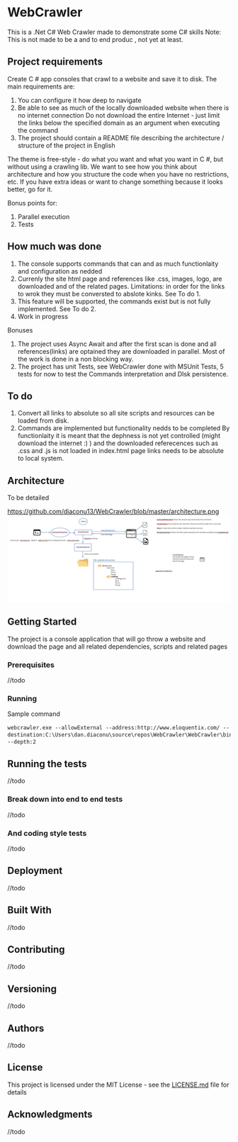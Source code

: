 # WebCrawler

This is a .Net C# Web Crawler made to demonstrate some C# skills
Note: This is not made to be a and to end produc , not yet at least.

## Project requirements

Create C # app consoles that crawl to a website and save it to disk. The main requirements are:

1. You can configure it how deep to navigate
2. Be able to see as much of the locally downloaded website when there is no internet connection
   Do not download the entire Internet - just limit the links below the specified domain as an argument when executing the command
3. The project should contain a README file describing the architecture / structure of the project in English

The theme is free-style - do what you want and what you want in C #, but without using a crawling lib. We want to see how you think about architecture and how you structure the code when you have no restrictions, etc. If you have extra ideas or want to change something because it looks better, go for it.

Bonus points for:

1. Parallel execution
2. Tests

## How much was done

1. The console supports commands that can and as much functionlaity and configuration as nedded
2. Currenly the site html page and references like .css, images, logo, are downloaded and of the related pages.
   Limitations: in order for the links to wrok they must be conversted to abslote kinks. See To do 1.
3. This feature will be supported, the commands exist but is not fully implemented. See To do 2.
4. Work in progress

Bonuses
1. The project uses Async Await and after the first scan is done and all references(links) are optained they are downloaded in parallel. Most of the work is done in a non blocking way.
2. The project has unit Tests, see WebCrawler done with MSUnit Tests, 5 tests for now to test the Commands interpretation and DIsk persistence.

## To do

1. Convert all links to absolute so all site scripts and resources can be loaded from disk.
2. Commands are implemented but functionality nedds to be completed
   By functionlaity it is meant that the dephness is not yet controlled (might download the internet :) ) and the downloaded referecences such as .css and .js is not loaded in index.html page links needs to be absolute to local system.

## Architecture

To be detailed

https://github.com/diaconu13/WebCrawler/blob/master/architecture.png
![Screenshot](architecture.png)

## Getting Started

The project is a console application that will go throw a website and download the page and all related dependencies, scripts and related pages

### Prerequisites

//todo

### Running

Sample command

```
webcrawler.exe --allowExternal --address:http://www.eloquentix.com/ --destination:C:\Users\dan.diaconu\source\repos\WebCrawler\WebCrawler\bin\Debug --depth:2
```

## Running the tests

//todo

### Break down into end to end tests

//todo

### And coding style tests

//todo

## Deployment

//todo

## Built With

//todo

## Contributing

//todo

## Versioning

//todo

## Authors

//todo

## License

This project is licensed under the MIT License - see the [LICENSE.md](LICENSE.md) file for details

## Acknowledgments

//todo
